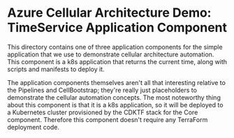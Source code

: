 # Azure Cellular Architecture Demo: TimeService Application Component

This directory contains one of three application components for the simple application that we use to demonstrate
cellular architecture automation. This component is a k8s application that returns the current time, along with scripts and manifests to
deploy it.

The application components themselves aren't all that interesting relative to the Pipelines and CellBootstrap; they're
really just placeholders to demonstrate the cellular automation concepts. The most noteworthy thing about this component
is that it is a k8s application, so it will be deployed to a Kubernetes cluster provisioned by the CDKTF stack for the
Core component. Therefore this component doesn't require any TerraForm deployment code.
